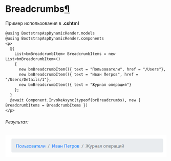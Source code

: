 # Breadcrumbs[¶](https://getbootstrap.com/docs/4.3/components/breadcrumb/)

Пример использования в **.cshtml**
```cshtml
@using BootstrapAspDynamicRender.models
@using BootstrapAspDynamicRender.components
<p>
  @{
    List<bmBreadcrumbItem> BreadcrumbItems = new List<bmBreadcrumbItem>()
	{
      new bmBreadcrumbItem(){ text = "Пользователи", href = "/Users"},
      new bmBreadcrumbItem(){ text = "Иван Петров", href = "/Users/Details/1"},
      new bmBreadcrumbItem(){ text = "Журнал операций"}
    };
  }
  @await Component.InvokeAsync(typeof(brBreadcrumbs), new { BreadcrumbItems = BreadcrumbItems })
</p>
```

###### Результат:

![Bootstrap - breadcrumb demo](../demo/breadcrumb.png)